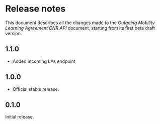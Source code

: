 Release notes
=============

This document describes all the changes made to the *Outgoing Mobility Learning Agreement CNR API*
document, starting from its first beta draft version.


1.1.0
-----

* Added incoming LAs endpoint

1.0.0
-----

* Official stable release.

0.1.0
-----

Initial release.
